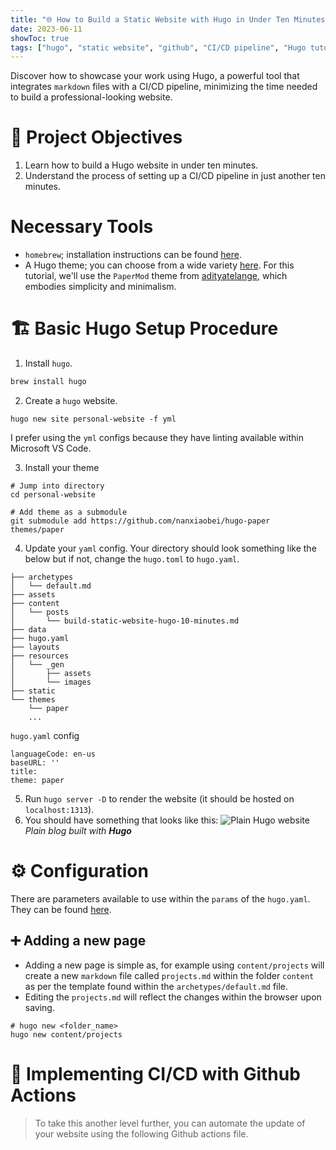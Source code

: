 ```yaml
---
title: "🌐 How to Build a Static Website with Hugo in Under Ten Minutes: A Step-by-Step Guide"
date: 2023-06-11
showToc: true
tags: ["hugo", "static website", "github", "CI/CD pipeline", "Hugo tutorial", "Hugo website"]
---
```


Discover how to showcase your work using Hugo, a powerful tool that integrates `markdown` files with a CI/CD pipeline, minimizing the time needed to build a professional-looking website.

# 🎯 Project Objectives
1. Learn how to build a Hugo website in under ten minutes.
2. Understand the process of setting up a CI/CD pipeline in just another ten minutes.

# Necessary Tools
- `homebrew`; installation instructions can be found [here](https://brew.sh/).
- A Hugo theme; you can choose from a wide variety [here](https://themes.gohugo.io/). For this tutorial, we'll use the `PaperMod` theme from [adityatelange](git@github.com:adityatelange/hugo-PaperMod.git), which embodies simplicity and minimalism.

# 🏗️ Basic Hugo Setup Procedure
1. Install `hugo`.

```bash
brew install hugo
```

2. Create a `hugo` website.
```
hugo new site personal-website -f yml
```
I prefer using the `yml` configs because they have linting available within Microsoft VS Code.

3. Install your theme
```
# Jump into directory
cd personal-website

# Add theme as a submodule
git submodule add https://github.com/nanxiaobei/hugo-paper themes/paper
```

4. Update your `yaml` config. Your directory should look something like the below but if not, change the `hugo.toml` to `hugo.yaml`.
```
├── archetypes
│   └── default.md
├── assets
├── content
│   └── posts
│       └── build-static-website-hugo-10-minutes.md
├── data
├── hugo.yaml
├── layouts
├── resources
│   └── _gen
│       ├── assets
│       └── images
├── static
└── themes
    └── paper
    ...
```

`hugo.yaml` config
```
languageCode: en-us
baseURL: ''
title:
theme: paper
```

5. Run `hugo server -D` to render the website (it should be hosted on `localhost:1313`).
6. You should have something that looks like this:
![Plain Hugo website](/build-static-website-hugo-10-minutes/hugo-plain.png#center)
*Plain blog built with **Hugo***

# ⚙️ Configuration
There are parameters available to use within the `params` of the `hugo.yaml`. They can be found [here](https://gohugo.io/getting-started/configuration/).

## ➕ Adding a new page
- Adding a new page is simple as, for example using `content/projects` will create a new `markdown` file called `projects.md` within the folder `content` as per the template found within the `archetypes/default.md` file.
- Editing the `projects.md` will reflect the changes within the browser upon saving.
```
# hugo new <folder_name>
hugo new content/projects
```

# 🔄 Implementing CI/CD with Github Actions
> To take this another level further, you can automate the update of your website using the following Github actions file.

